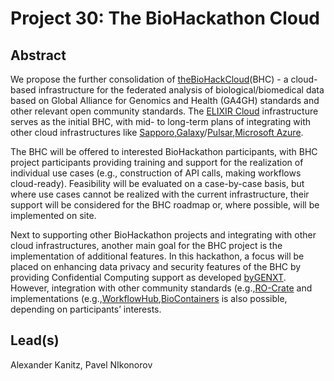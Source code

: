 # Project 30: The BioHackathon Cloud

## Abstract

We propose the further consolidation of [theBioHackCloud](https://biohack.cloud/)(BHC) - a cloud-based infrastructure for the federated analysis of biological/biomedical data based on Global Alliance for Genomics and Health (GA4GH) standards and other relevant open community standards. The [ELIXIR Cloud](https://elixir-cloud.dcc.sib.swiss/) infrastructure serves as the initial BHC, with mid- to long-term plans of integrating with other cloud infrastructures like [Sapporo](https://github.com/sapporo-wes/sapporo),[Galaxy](https://galaxyproject.org/)/[Pulsar](https://pulsar.readthedocs.io/en/latest/),[Microsoft Azure](https://github.com/microsoft/ga4gh-tes).

The BHC will be offered to interested BioHackathon participants, with BHC project participants providing training and support for the realization of individual use cases (e.g., construction of API calls, making workflows cloud-ready). Feasibility will be evaluated on a case-by-case basis, but where use cases cannot be realized with the current infrastructure, their support will be considered for the BHC roadmap or, where possible, will be implemented on site.

Next to supporting other BioHackathon projects and integrating with other cloud infrastructures, another main goal for the BHC project is the implementation of additional features. In this hackathon, a focus will be placed on enhancing data privacy and security features of the BHC by providing Confidential Computing support as developed [byGENXT](https://www.genxt.network/). However, integration with other community standards (e.g.,[RO-Crate](https://www.researchobject.org/ro-crate/) and implementations (e.g.,[WorkflowHub](https://workflowhub.eu/),[BioContainers](https://biocontainers.pro/) is also possible, depending on participants’ interests.

## Lead(s)

Alexander Kanitz, Pavel NIkonorov

